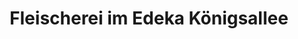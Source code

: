 ---
title: "Fleischerei im Edeka Königsallee"
url: /goettingen/fleischerei-im-edeka-koenigsallee/
shop: Metzgerei
---